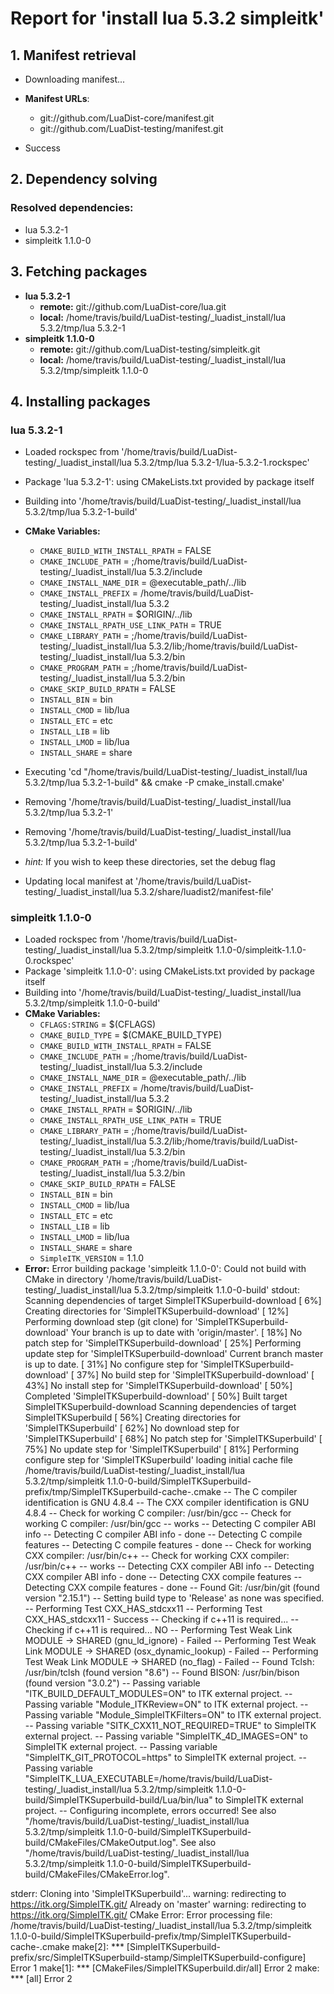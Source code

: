 # Report for 'install lua 5.3.2 simpleitk'


## 1. Manifest retrieval

- Downloading manifest...

- **Manifest URLs**:
    - git://github.com/LuaDist-core/manifest.git
    - git://github.com/LuaDist-testing/manifest.git
- Success

## 2. Dependency solving


### Resolved dependencies:
- lua 5.3.2-1
- simpleitk 1.1.0-0

## 3. Fetching packages

- **lua 5.3.2-1**
    - **remote:** git://github.com/LuaDist-core/lua.git
    - **local:** /home/travis/build/LuaDist-testing/_luadist_install/lua 5.3.2/tmp/lua 5.3.2-1
- **simpleitk 1.1.0-0**
    - **remote:** git://github.com/LuaDist-testing/simpleitk.git
    - **local:** /home/travis/build/LuaDist-testing/_luadist_install/lua 5.3.2/tmp/simpleitk 1.1.0-0

## 4. Installing packages


### lua 5.3.2-1
- Loaded rockspec from '/home/travis/build/LuaDist-testing/_luadist_install/lua 5.3.2/tmp/lua 5.3.2-1/lua-5.3.2-1.rockspec'
- Package 'lua 5.3.2-1': using CMakeLists.txt provided by package itself
- Building into '/home/travis/build/LuaDist-testing/_luadist_install/lua 5.3.2/tmp/lua 5.3.2-1-build'
- **CMake Variables:**
    - `CMAKE_BUILD_WITH_INSTALL_RPATH` = FALSE
    - `CMAKE_INCLUDE_PATH` = ;/home/travis/build/LuaDist-testing/_luadist_install/lua 5.3.2/include
    - `CMAKE_INSTALL_NAME_DIR` = @executable_path/../lib
    - `CMAKE_INSTALL_PREFIX` = /home/travis/build/LuaDist-testing/_luadist_install/lua 5.3.2
    - `CMAKE_INSTALL_RPATH` = $ORIGIN/../lib
    - `CMAKE_INSTALL_RPATH_USE_LINK_PATH` = TRUE
    - `CMAKE_LIBRARY_PATH` = ;/home/travis/build/LuaDist-testing/_luadist_install/lua 5.3.2/lib;/home/travis/build/LuaDist-testing/_luadist_install/lua 5.3.2/bin
    - `CMAKE_PROGRAM_PATH` = ;/home/travis/build/LuaDist-testing/_luadist_install/lua 5.3.2/bin
    - `CMAKE_SKIP_BUILD_RPATH` = FALSE
    - `INSTALL_BIN` = bin
    - `INSTALL_CMOD` = lib/lua
    - `INSTALL_ETC` = etc
    - `INSTALL_LIB` = lib
    - `INSTALL_LMOD` = lib/lua
    - `INSTALL_SHARE` = share
- Executing 'cd "/home/travis/build/LuaDist-testing/_luadist_install/lua 5.3.2/tmp/lua 5.3.2-1-build" && cmake -P cmake_install.cmake'
- Removing '/home/travis/build/LuaDist-testing/_luadist_install/lua 5.3.2/tmp/lua 5.3.2-1'
- Removing '/home/travis/build/LuaDist-testing/_luadist_install/lua 5.3.2/tmp/lua 5.3.2-1-build'

- *hint:* If you wish to keep these directories, set the debug flag
- Updating local manifest at '/home/travis/build/LuaDist-testing/_luadist_install/lua 5.3.2/share/luadist2/manifest-file'

### simpleitk 1.1.0-0
- Loaded rockspec from '/home/travis/build/LuaDist-testing/_luadist_install/lua 5.3.2/tmp/simpleitk 1.1.0-0/simpleitk-1.1.0-0.rockspec'
- Package 'simpleitk 1.1.0-0': using CMakeLists.txt provided by package itself
- Building into '/home/travis/build/LuaDist-testing/_luadist_install/lua 5.3.2/tmp/simpleitk 1.1.0-0-build'
- **CMake Variables:**
    - `CFLAGS:STRING` = $(CFLAGS)
    - `CMAKE_BUILD_TYPE` = $(CMAKE_BUILD_TYPE)
    - `CMAKE_BUILD_WITH_INSTALL_RPATH` = FALSE
    - `CMAKE_INCLUDE_PATH` = ;/home/travis/build/LuaDist-testing/_luadist_install/lua 5.3.2/include
    - `CMAKE_INSTALL_NAME_DIR` = @executable_path/../lib
    - `CMAKE_INSTALL_PREFIX` = /home/travis/build/LuaDist-testing/_luadist_install/lua 5.3.2
    - `CMAKE_INSTALL_RPATH` = $ORIGIN/../lib
    - `CMAKE_INSTALL_RPATH_USE_LINK_PATH` = TRUE
    - `CMAKE_LIBRARY_PATH` = ;/home/travis/build/LuaDist-testing/_luadist_install/lua 5.3.2/lib;/home/travis/build/LuaDist-testing/_luadist_install/lua 5.3.2/bin
    - `CMAKE_PROGRAM_PATH` = ;/home/travis/build/LuaDist-testing/_luadist_install/lua 5.3.2/bin
    - `CMAKE_SKIP_BUILD_RPATH` = FALSE
    - `INSTALL_BIN` = bin
    - `INSTALL_CMOD` = lib/lua
    - `INSTALL_ETC` = etc
    - `INSTALL_LIB` = lib
    - `INSTALL_LMOD` = lib/lua
    - `INSTALL_SHARE` = share
    - `SimpleITK_VERSION` = 1.1.0
- **Error:** Error building package 'simpleitk 1.1.0-0': Could not build with CMake in directory '/home/travis/build/LuaDist-testing/_luadist_install/lua 5.3.2/tmp/simpleitk 1.1.0-0-build'
stdout:
Scanning dependencies of target SimpleITKSuperbuild-download
[  6%] Creating directories for 'SimpleITKSuperbuild-download'
[ 12%] Performing download step (git clone) for 'SimpleITKSuperbuild-download'
Your branch is up to date with 'origin/master'.
[ 18%] No patch step for 'SimpleITKSuperbuild-download'
[ 25%] Performing update step for 'SimpleITKSuperbuild-download'
Current branch master is up to date.
[ 31%] No configure step for 'SimpleITKSuperbuild-download'
[ 37%] No build step for 'SimpleITKSuperbuild-download'
[ 43%] No install step for 'SimpleITKSuperbuild-download'
[ 50%] Completed 'SimpleITKSuperbuild-download'
[ 50%] Built target SimpleITKSuperbuild-download
Scanning dependencies of target SimpleITKSuperbuild
[ 56%] Creating directories for 'SimpleITKSuperbuild'
[ 62%] No download step for 'SimpleITKSuperbuild'
[ 68%] No patch step for 'SimpleITKSuperbuild'
[ 75%] No update step for 'SimpleITKSuperbuild'
[ 81%] Performing configure step for 'SimpleITKSuperbuild'
loading initial cache file /home/travis/build/LuaDist-testing/_luadist_install/lua 5.3.2/tmp/simpleitk 1.1.0-0-build/SimpleITKSuperbuild-prefix/tmp/SimpleITKSuperbuild-cache-.cmake
-- The C compiler identification is GNU 4.8.4
-- The CXX compiler identification is GNU 4.8.4
-- Check for working C compiler: /usr/bin/gcc
-- Check for working C compiler: /usr/bin/gcc -- works
-- Detecting C compiler ABI info
-- Detecting C compiler ABI info - done
-- Detecting C compile features
-- Detecting C compile features - done
-- Check for working CXX compiler: /usr/bin/c++
-- Check for working CXX compiler: /usr/bin/c++ -- works
-- Detecting CXX compiler ABI info
-- Detecting CXX compiler ABI info - done
-- Detecting CXX compile features
-- Detecting CXX compile features - done
-- Found Git: /usr/bin/git (found version "2.15.1") 
-- Setting build type to 'Release' as none was specified.
-- Performing Test CXX_HAS_stdcxx11
-- Performing Test CXX_HAS_stdcxx11 - Success
-- Checking if c++11 is required...
-- Checking if c++11 is required... NO
-- Performing Test Weak Link MODULE -> SHARED (gnu_ld_ignore) - Failed
-- Performing Test Weak Link MODULE -> SHARED (osx_dynamic_lookup) - Failed
-- Performing Test Weak Link MODULE -> SHARED (no_flag) - Failed
-- Found Tclsh: /usr/bin/tclsh (found version "8.6") 
-- Found BISON: /usr/bin/bison (found version "3.0.2") 
-- Passing variable "ITK_BUILD_DEFAULT_MODULES=ON" to ITK external project.
-- Passing variable "Module_ITKReview=ON" to ITK external project.
-- Passing variable "Module_SimpleITKFilters=ON" to ITK external project.
-- Passing variable "SITK_CXX11_NOT_REQUIRED=TRUE" to SimpleITK external project.
-- Passing variable "SimpleITK_4D_IMAGES=ON" to SimpleITK external project.
-- Passing variable "SimpleITK_GIT_PROTOCOL=https" to SimpleITK external project.
-- Passing variable "SimpleITK_LUA_EXECUTABLE=/home/travis/build/LuaDist-testing/_luadist_install/lua 5.3.2/tmp/simpleitk 1.1.0-0-build/SimpleITKSuperbuild-build/Lua/bin/lua" to SimpleITK external project.
-- Configuring incomplete, errors occurred!
See also "/home/travis/build/LuaDist-testing/_luadist_install/lua 5.3.2/tmp/simpleitk 1.1.0-0-build/SimpleITKSuperbuild-build/CMakeFiles/CMakeOutput.log".
See also "/home/travis/build/LuaDist-testing/_luadist_install/lua 5.3.2/tmp/simpleitk 1.1.0-0-build/SimpleITKSuperbuild-build/CMakeFiles/CMakeError.log".

stderr:
Cloning into 'SimpleITKSuperbuild'...
warning: redirecting to https://itk.org/SimpleITK.git/
Already on 'master'
warning: redirecting to https://itk.org/SimpleITK.git/
CMake Error: Error processing file: /home/travis/build/LuaDist-testing/_luadist_install/lua 5.3.2/tmp/simpleitk 1.1.0-0-build/SimpleITKSuperbuild-prefix/tmp/SimpleITKSuperbuild-cache-.cmake
make[2]: *** [SimpleITKSuperbuild-prefix/src/SimpleITKSuperbuild-stamp/SimpleITKSuperbuild-configure] Error 1
make[1]: *** [CMakeFiles/SimpleITKSuperbuild.dir/all] Error 2
make: *** [all] Error 2

